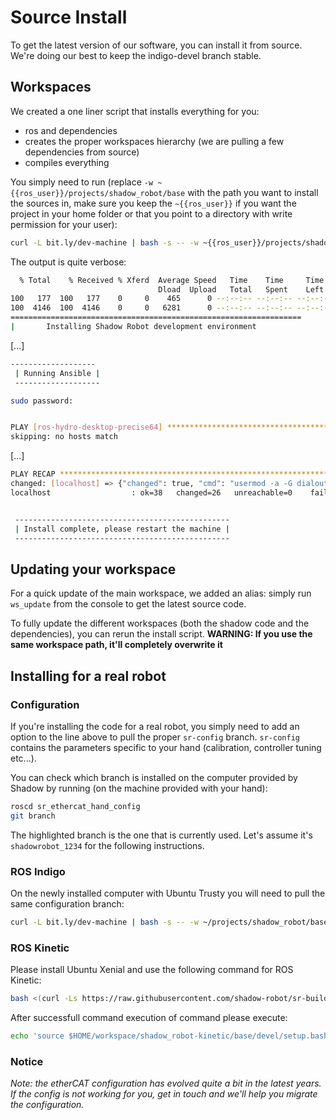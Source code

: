 # Source Install
To get the latest version of our software, you can install it from source. We're doing our best to keep the indigo-devel branch stable.

## Workspaces

We created a one liner script that installs everything for you:
 - ros and dependencies
 - creates the proper workspaces hierarchy (we are pulling a few dependencies from source)
 - compiles everything

You simply need to run (replace `-w ~{{ros_user}}/projects/shadow_robot/base` with the path you want to install the sources in, make sure you keep the `~{{ros_user}}` if you want the project in your home folder or that you point to a directory with write permission for your user):

```bash
curl -L bit.ly/dev-machine | bash -s -- -w ~{{ros_user}}/projects/shadow_robot/base
```

The output is quite verbose:

```bash
  % Total    % Received % Xferd  Average Speed   Time    Time     Time  Current
                                 Dload  Upload   Total   Spent    Left  Speed
100   177  100   177    0     0    465      0 --:--:-- --:--:-- --:--:--   465
100  4146  100  4146    0     0   6281      0 --:--:-- --:--:-- --:--:--  6281
=================================================================
|       Installing Shadow Robot development environment
```
[...]
```bash
-------------------
 | Running Ansible |
 -------------------

sudo password: 


PLAY [ros-hydro-desktop-precise64] ******************************************** 
skipping: no hosts match
```
[...]
```bash
PLAY RECAP ******************************************************************** 
changed: [localhost] => {"changed": true, "cmd": "usermod -a -G dialout 'ugo' ", "delta": "0:00:00.009358", "end": "2016-01-04 08:33:52.390686", "item": "", "rc": 0, "start": "2016-01-04 08:33:52.381328", "stderr": "", "stdout": ""}
localhost                  : ok=38   changed=26   unreachable=0    failed=0   


 ------------------------------------------------
 | Install complete, please restart the machine |
 ------------------------------------------------
```

## Updating your workspace

For a quick update of the main workspace, we added an alias: simply run `ws_update` from the console to get the latest source code.

To fully update the different workspaces (both the shadow code and the dependencies), you can rerun the install script. **WARNING: If you use the same workspace path, it'll completely overwrite it**

## Installing for a real robot

### Configuration

If you're installing the code for a real robot, you simply need to add an option to the line above to pull the proper `sr-config` branch. `sr-config` contains the parameters specific to your hand (calibration, controller tuning etc...).

You can check which branch is installed on the computer provided by Shadow by running (on the machine provided with your hand):

```bash
roscd sr_ethercat_hand_config
git branch
```

The highlighted branch is the one that is currently used. Let's assume it's `shadowrobot_1234` for the following instructions.

### ROS Indigo

On the newly installed computer with Ubuntu Trusty you will need to pull the same configuration branch:

```bash
curl -L bit.ly/dev-machine | bash -s -- -w ~/projects/shadow_robot/base -c shadowrobot_1234
```
### ROS Kinetic

Please install Ubuntu Xenial and use the following command for ROS Kinetic:
```bash
bash <(curl -Ls https://raw.githubusercontent.com/shadow-robot/sr-build-tools/master/ansible/deploy.sh) -r sr-build-tools -b master -i data/shadow_robot-kinetic.rosinstall -v kinetic -t mongodb,pyassimp -с shadowrobot_1234
```

After successfull command execution of command please execute:
```bash
echo 'source $HOME/workspace/shadow_robot-kinetic/base/devel/setup.bash' >> ~/.bashrc 
```

### Notice 

*Note: the etherCAT configuration has evolved quite a bit in the latest years. If the config is not working for you, get in touch and we'll help you migrate the configuration.*
